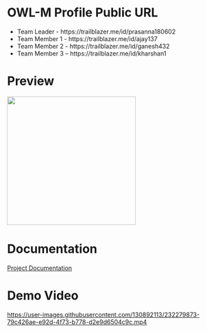 # OWL-M Profile Public URL
 
   <ul>
      <li>Team Leader - https://trailblazer.me/id/prasanna180602</li>
      <li>Team Member 1 - https://trailblazer.me/id/ajay137</li>
      <li>Team Member 2 - https://trailblazer.me/id/ganesh432</li>
      <li>Team Member 3 – https://trailblazer.me/id/kharshan1</li>
  </ul>

# Preview
  <p float="left">
  <img src="https://user-images.githubusercontent.com/130892113/232279771-9d2b1096-993e-4f93-a802-ec36f95fcdb9.jpeg" width="300" />

</p>

# Documentation

[Project Documentation](https://github.com/Prasannakumar022/OWL-M/files/11241484/OWL-M.document.pdf)


# Demo Video

https://user-images.githubusercontent.com/130892113/232279873-79c426ae-e92d-4f73-b778-d2e9d6504c9c.mp4
